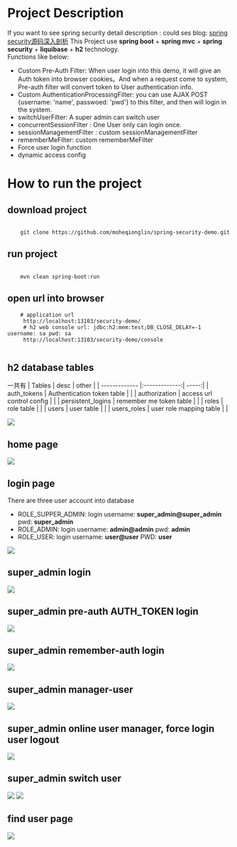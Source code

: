 
# Project Description
If you want to see spring security detail description : could ses blog: [spring security源码深入剖析][11]
This Project use **spring boot** + **spring mvc** + **spring security** + **liquibase** + **h2** technology.  
Functions like below:
- Custom Pre-Auth Filter: When user login into this demo, it will give an Auth token into browser cookies。And when a request come to system, Pre-auth filter will convert token to User authentication info.
- Custom AuthenticationProcessingFilter: you can use AJAX POST {username: 'name', passwoed: 'pwd'} to this filter, and then will login in the system.
- switchUserFilter: A super admin can switch user
- concurrentSessionFilter : One User only can login once.
- sessionManagementFilter : custom sessionManagementFilter
- rememberMeFilter: custom rememberMeFilter
- Force user login function
- dynamic access config

# How to run the project

## download project

````

    git clone https://github.com/moheqionglin/spring-security-demo.git

````
## run project

````

    mvn clean spring-boot:run
````

## open url into browser

````
    # application url
     http://localhost:13103/security-demo/
     # h2 web console url: jdbc:h2:mem:test;DB_CLOSE_DELAY=-1 username: sa pwd: sa
     http://localhost:13103/security-demo/console
     
````
## h2 database tables
一共有
 | Tables        | desc           | other  |
 | ------------- |:-------------:| -----:|
 | auth_tokens      | Authentication token table |  |
 | authorization      | access url control config      |    |
 | persistent_logins | remember me token table      |     |
 | roles | role table      |     |
 | users | user table      |     |
 | users_roles | user role mapping table      |     |

![][12]

## home page
![][1]

## login page
There are three user account into database

 - ROLE_SUPPER_ADMIN:  login username: **super_admin@super_admin** pwd: **super_admin**
 - ROLE_ADMIN:  login username: **admin@admin** pwd: **admin**
 - ROLE_USER:  login username: **user@user** PWD: **user**


![][2]

## super_admin login 
![][3]

## super_admin pre-auth AUTH_TOKEN login
![][4]

## super_admin remember-auth login
![][5]

## super_admin manager-user
![][6]

## super_admin online user manager, force login user logout

![][7]

## super_admin switch user
![][8]
![][9]

## find user page
![][10]

[1]: https://github.com/moheqionglin/spring-security-demo/blob/develop/src/main/resources/images/homepage.png
[2]: https://github.com/moheqionglin/spring-security-demo/blob/develop/src/main/resources/images/login.png
[3]: https://github.com/moheqionglin/spring-security-demo/blob/develop/src/main/resources/images/suer-admin.png
[4]: https://github.com/moheqionglin/spring-security-demo/blob/develop/src/main/resources/images/pre-auth.png
[5]: https://github.com/moheqionglin/spring-security-demo/blob/develop/src/main/resources/images/remember-auth.png
[6]: https://github.com/moheqionglin/spring-security-demo/blob/develop/src/main/resources/images/super-manager-user.png
[7]: https://github.com/moheqionglin/spring-security-demo/blob/develop/src/main/resources/images/super-online-user-manager.png
[8]: https://github.com/moheqionglin/spring-security-demo/blob/develop/src/main/resources/images/super-switch-user-1.png
[9]: https://github.com/moheqionglin/spring-security-demo/blob/develop/src/main/resources/images/super-switch-user.png
[10]: https://github.com/moheqionglin/spring-security-demo/blob/develop/src/main/resources/images/find-user.png
[11]: http://www.moheqionglin.com/site/serialize/02007001001/detail.html
[12]: https://github.com/moheqionglin/spring-security-demo/blob/develop/src/main/resources/images/database.png

